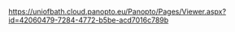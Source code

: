 https://uniofbath.cloud.panopto.eu/Panopto/Pages/Viewer.aspx?id=42060479-7284-4772-b5be-acd7016c789b